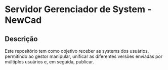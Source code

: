 # Servidor Gerenciador de System - NewCad

## Descrição

Este repositório tem como objetivo receber as systems dos usuários, permitindo ao gestor manipular, unificar as diferentes versões enviadas por múltiplos usuários e, em seguida, publicar.

